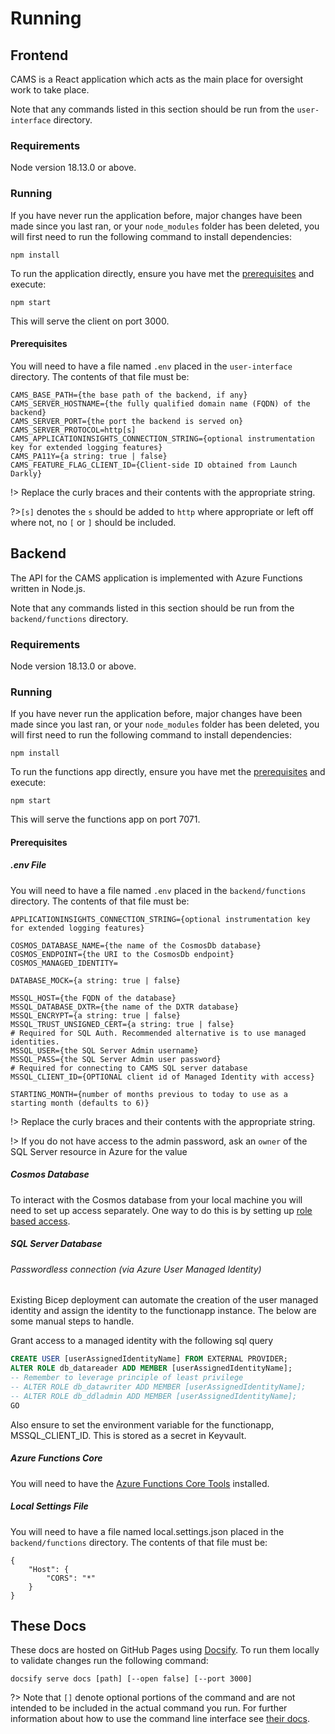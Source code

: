 # Running

## Frontend

CAMS is a React application which acts as the main place for oversight work to take place.

Note that any commands listed in this section should be run from the `user-interface` directory.

### <a id="frontend-requirements"></a>Requirements

Node version 18.13.0 or above.

### <a id="frontend-running"></a>Running

If you have never run the application before, major changes have been made since you last ran, or
your `node_modules` folder has been deleted, you will first need to run the following command to
install dependencies:

```shell
npm install
```

To run the application directly, ensure you have met the [prerequisites](#frontend-prerequisites)
and execute:

```shell
npm start
```

This will serve the client on port 3000.

#### <a id="frontend-prerequisites"></a>Prerequisites

You will need to have a file named `.env` placed in the `user-interface` directory. The contents of
that file must be:

```
CAMS_BASE_PATH={the base path of the backend, if any}
CAMS_SERVER_HOSTNAME={the fully qualified domain name (FQDN) of the backend}
CAMS_SERVER_PORT={the port the backend is served on}
CAMS_SERVER_PROTOCOL=http[s]
CAMS_APPLICATIONINSIGHTS_CONNECTION_STRING={optional instrumentation key for extended logging features}
CAMS_PA11Y={a string: true | false}
CAMS_FEATURE_FLAG_CLIENT_ID={Client-side ID obtained from Launch Darkly}
```

!> Replace the curly braces and their contents with the appropriate string.

?>`[s]` denotes the `s` should be added to `http` where appropriate or left off where not, no `[` or
`]` should be included.

## Backend

The API for the CAMS application is implemented with Azure Functions written in Node.js.

Note that any commands listed in this section should be run from the `backend/functions` directory.

### <a id="backend-requirements"></a>Requirements

Node version 18.13.0 or above.

### <a id="backend-running"></a>Running

If you have never run the application before, major changes have been made since you last ran, or
your `node_modules` folder has been deleted, you will first need to run the following command to
install dependencies:

```shell
npm install
```

To run the functions app directly, ensure you have met the [prerequisites](#backend-prerequisites)
and execute:

```shell
npm start
```

This will serve the functions app on port 7071.

#### <a id="backend-prerequisites"></a>Prerequisites

##### .env File

You will need to have a file named `.env` placed in the `backend/functions` directory. The contents
of that file must be:

```
APPLICATIONINSIGHTS_CONNECTION_STRING={optional instrumentation key for extended logging features}

COSMOS_DATABASE_NAME={the name of the CosmosDb database}
COSMOS_ENDPOINT={the URI to the CosmosDb endpoint}
COSMOS_MANAGED_IDENTITY=

DATABASE_MOCK={a string: true | false}

MSSQL_HOST={the FQDN of the database}
MSSQL_DATABASE_DXTR={the name of the DXTR database}
MSSQL_ENCRYPT={a string: true | false}
MSSQL_TRUST_UNSIGNED_CERT={a string: true | false}
# Required for SQL Auth. Recommended alternative is to use managed identities.
MSSQL_USER={the SQL Server Admin username}
MSSQL_PASS={the SQL Server Admin user password}
# Required for connecting to CAMS SQL server database
MSSQL_CLIENT_ID={OPTIONAL client id of Managed Identity with access}

STARTING_MONTH={number of months previous to today to use as a starting month (defaults to 6)}
```

!> Replace the curly braces and their contents with the appropriate string.

!> If you do not have access to the admin password, ask an `owner` of the SQL Server resource in
Azure for the value

##### Cosmos Database

To interact with the Cosmos database from your local machine you will need to set up
access separately. One way to do this is by setting up
[role based access](https://learn.microsoft.com/en-us/azure/cosmos-db/how-to-setup-rbac).

##### SQL Server Database

###### Passwordless connection (via Azure User Managed Identity)

Existing Bicep deployment can automate the creation of the user managed identity and assign the identity to the functionapp instance. The below are some manual steps to handle.

Grant access to a managed identity with the following sql query
```sql
CREATE USER [userAssignedIdentityName] FROM EXTERNAL PROVIDER;
ALTER ROLE db_datareader ADD MEMBER [userAssignedIdentityName];
-- Remember to leverage principle of least privilege
-- ALTER ROLE db_datawriter ADD MEMBER [userAssignedIdentityName];
-- ALTER ROLE db_ddladmin ADD MEMBER [userAssignedIdentityName];
GO
```

Also ensure to set the environment variable for the functionapp, MSSQL_CLIENT_ID. This is stored as a secret in Keyvault.

##### Azure Functions Core

You will need to have the
[Azure Functions Core Tools](https://learn.microsoft.com/en-us/azure/azure-functions/functions-run-local?tabs=v4%2Cmacos%2Ccsharp%2Cportal%2Cbash#install-the-azure-functions-core-tools)
installed.

##### Local Settings File

You will need to have a file named local.settings.json placed in the `backend/functions` directory. The
contents of that file must be:

```
{
    "Host": {
        "CORS": "*"
    }
}
```

## These Docs

These docs are hosted on GitHub Pages using [Docsify](https://docsify.js.org/). To run them locally to validate changes run the following command:

```shell
docsify serve docs [path] [--open false] [--port 3000]
```

?> Note that `[]` denote optional portions of the command and are not intended to be included in the actual command you run. For further information about how to use the command line interface see [their docs](https://github.com/docsifyjs/docsify-cli).
